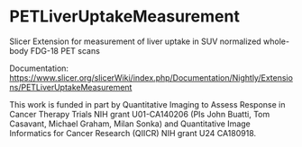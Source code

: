 # PETLiverUptakeMeasurement

Slicer Extension for measurement of liver uptake in SUV normalized whole-body FDG-18 PET scans

Documentation: https://www.slicer.org/slicerWiki/index.php/Documentation/Nightly/Extensions/PETLiverUptakeMeasurement

This work is funded in part by Quantitative Imaging to Assess Response in Cancer Therapy Trials NIH grant U01-CA140206 (PIs John Buatti, Tom Casavant, Michael Graham, Milan Sonka) and Quantitative Image Informatics for Cancer Research (QIICR) NIH grant U24 CA180918.
